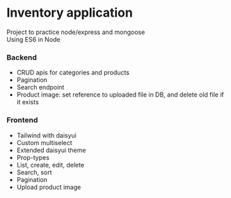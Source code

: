 # Inventory application
Project to practice node/express and mongoose  
Using ES6 in Node

### Backend
- CRUD apis for categories and products
- Pagination
- Search endpoint
- Product image: set reference to uploaded file in DB, and delete old file if it exists

### Frontend
- Tailwind with daisyui
- Custom multiselect
- Extended daisyui theme
- Prop-types
- List, create, edit, delete
- Search, sort
- Pagination
- Upload product image